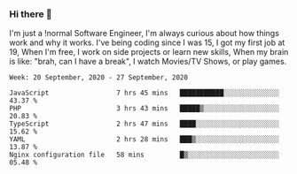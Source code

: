 ### Hi there 👋

I'm just a !normal Software Engineer, I'm always curious about how things work and why it works. I've being coding since I was 15, I got my first job at 19, When I'm free, I work on side projects or learn new skills, When my brain is like: "brah, can I have a break", I watch Movies/TV Shows, or play games.

<!--START_SECTION:waka-->
```text
Week: 20 September, 2020 - 27 September, 2020

JavaScript                 7 hrs 45 mins   ███████████░░░░░░░░░░░░░░   43.37 % 
PHP                        3 hrs 43 mins   █████▒░░░░░░░░░░░░░░░░░░░   20.83 % 
TypeScript                 2 hrs 47 mins   ████░░░░░░░░░░░░░░░░░░░░░   15.62 % 
YAML                       2 hrs 28 mins   ███▒░░░░░░░░░░░░░░░░░░░░░   13.87 % 
Nginx configuration file   58 mins         █▒░░░░░░░░░░░░░░░░░░░░░░░   05.48 % 
```
<!--END_SECTION:waka-->

<!--
**Oudmane/Oudmane** is a ✨ _special_ ✨ repository because its `README.md` (this file) appears on your GitHub profile.

Here are some ideas to get you started:

- 🔭 I’m currently working on ...
- 🌱 I’m currently learning ...
- 👯 I’m looking to collaborate on ...
- 🤔 I’m looking for help with ...
- 💬 Ask me about ...
- 📫 How to reach me: ...
- 😄 Pronouns: ...
- ⚡ Fun fact: ...
-->
